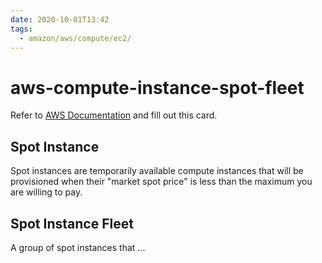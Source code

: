 ```yaml
---
date: 2020-10-01T13:42
tags:
  - amazon/aws/compute/ec2/
---
```


# aws-compute-instance-spot-fleet

Refer to [AWS Documentation](https://docs.aws.amazon.com/AWSEC2/latest/UserGuide/using-spot-instances.html) and fill out this card.

## Spot Instance

Spot instances are temporarily available compute instances that will be provisioned when their "market spot price" is less than the maximum you are willing to pay.


## Spot Instance Fleet

A group of spot instances that ...
